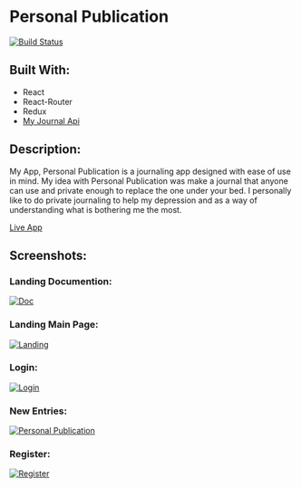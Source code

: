# Personal Publication

[![Build Status](https://travis-ci.org/KKJZ/Journal_React.svg?branch=master)](https://travis-ci.org/KKJZ/Journal_React)

<h2>Built With:</h2>
<ul>
  <li>React</li>
  <li>React-Router</li>
  <li>Redux</li>
  <li><a href="https://github.com/KKJZ/Journal_Backend">My Journal Api </a></li>
</ul>
<h2>Description:</h2>
<p>My App, Personal Publication is a journaling app designed with ease of use in mind.
My idea with Personal Publication was make a journal that anyone can use and private enough to replace the one under your bed.
I personally like to do private journaling to help my depression and as a way of understanding what is bothering me the most.</p>

<a href="https://personalpublication.herokuapp.com/">Live App</a>

## Screenshots:
<h3>Landing Documention:</h3>
<a href="https://ibb.co/iEH4A0"><img src="https://preview.ibb.co/dywaHf/Doc.jpg" alt="Doc" border="0"></a>

<h3>Landing Main Page:</h3>
<a href="https://ibb.co/nDicV0"><img src="https://preview.ibb.co/buht3L/Landing.jpg" alt="Landing" border="0"></a>

<h3>Login:</h3>
<a href="https://ibb.co/kBZ6OL"><img src="https://preview.ibb.co/dskD3L/Login.jpg" alt="Login" border="0"></a>

<h3>New Entries:</h3>
<a href="https://ibb.co/DCnhPLF"><img src="https://i.ibb.co/QNGL7XV/Untitled.jpg" alt="Personal Publication" border="0"></a>

<h3>Register:</h3>
<a href="https://ibb.co/nfOpcf"><img src="https://preview.ibb.co/hvtBq0/Register.jpg" alt="Register" border="0"></a>
